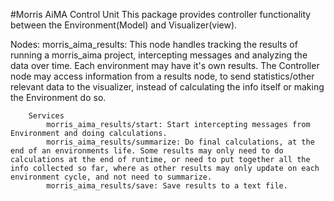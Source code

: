 #Morris AiMA Control Unit
This package provides controller functionality between the Environment(Model) and Visualizer(view).

Nodes:
    morris_aima_results: This node handles tracking the results of running a morris_aima project, intercepting messages and analyzing the data over time.
        Each environment may have it's own results. The Controller node may access information from a results node, to send statistics/other relevant data to the visualizer, instead of calculating the info itself or making the Environment do so. 

        Services
            morris_aima_results/start: Start intercepting messages from Environment and doing calculations.
            morris_aima_results/summarize: Do final calculations, at the end of an environments life. Some results may only need to do calculations at the end of runtime, or need to put together all the info collected so far, where as other results may only update on each environment cycle, and not need to summarize.
            morris_aima_results/save: Save results to a text file.

